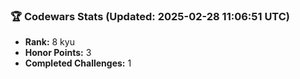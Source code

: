 ### 🏆 Codewars Stats (Updated: 2025-02-28 11:06:51 UTC)

- **Rank:** 8 kyu
- **Honor Points:** 3
- **Completed Challenges:** 1
